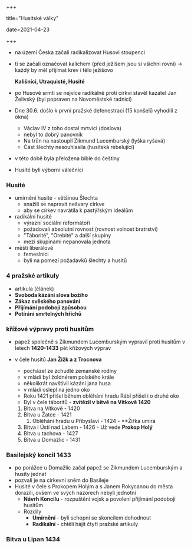 +++

title="Husitské války"

date=2021-04-23

+++

- na území Česka začali radikalizovat Husovi stoupenci

- ti se začali označovat kalichem (před ježíšem jsou si všichni rovni) $\to$ každý by měl přijímat krev i tělo ježíšovo

  **Kališníci, Utraquisté, Husité**

- po Husově srmti se nejvíce radikálně proti církvi stavěl kazatel Jan Želivský (byl popraven na Novoměstské radnici)

- Dne 30.6. došlo k první pražské defenestraci (15 konšelů vyhodili z okna)

  - Václav IV z toho dostal mrtvici (doslova)
  - nebyl to dobrý panovník
  - Na trůn na nastoupil Zikmund Lucemburský (lyška ryšavá)
  - Část šlechty nesouhlasila (husitská rebelující)

- v této době byla přeložena bible do češtiny

- Husité byli výborní válečníci

### Husité

- umírnění husité - většinou Šlechta
  - snažili se napravit nešvary církve
  - aby se církev navrátila k pastýřským ideálům
- radikální husité
  - výrazní sociální reformátoři
  - požadovali absolutní rovnost (rovnost volnost bratrství)
  - "Táborité", "Orebité" a další skupiny
  - mezi skupinami nepanovala jednota
- měští liberálové
  - řemeslníci
  - byli na pomezí požadavků šlechty a husitů

### 4 pražské artikuly

- artikula (článek)
- **Svoboda kázání slova božího**
- **Zákaz svěského panování**
- **Přijímání podobojí způsobou**
- **Potírání smrtelných hříchů**

### křížové výpravy proti husitům

- papež společně s Zikmundem Lucemburským vypravil proti husitům v letech **1420-1433** pět křížových výprav

- v čele husitů **Jan Žižk a z Trocnova**

  - pocházel ze zchudlé zemanské rodiny
  - v mládí byl žoldnérem polského krále
  - několikrát navštívil kázání jana husa
  - v mládí oslepl na jedno oko
  - Roku 1421 přišel během obléhání hradu Rábí přišel i o druhé oko
  - Byl v čele táboritů - **zvítězil v bitvě na Vítkově 1420**

  1. Bitva na Vítkově - 1420
  2. Bitva u Žatce - 1421
     1. Obléhání hradu u Přibyslavi - 1424 - **Žiřka umírá
  3. Bitva i Ústí nad Labem - 1426 - Už vede **Prokop Holý**
  4. Bitva u tachova - 1427
  5. Bitva u Domažlic - 1431

### Basilejský koncil 1433

- po porážce u Domažlic začal papež se Zikmundem Lucemburským a husity jednat
- pozvali je na církevní sněm do Basileje
- Husité v čele s Prokopem Holým a s Janem Rokycanou do města dorazili, ovšem ve svých názorech nebyli jednotní
  - **Návrh Koncilu** - rozpuštění vojsk a povolení přijímání podobojí husitům
  - Rozdíly
    - **Umírnění** - byli schopni se skoncilem dohodnout
    - **Radikální** - chtěli hájit čtyři pražské artikuly

### Bitva u Lipan 1434

